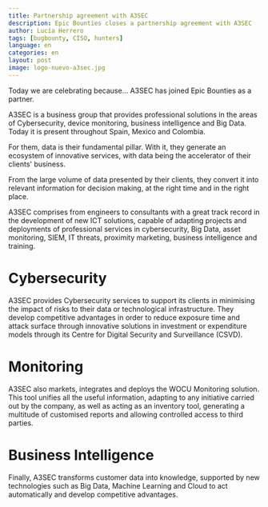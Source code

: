```yaml
---
title: Partnership agreement with A3SEC
description: Epic Bounties closes a partnership agreement with A3SEC
author: Lucía Herrero
tags: [bugbounty, CISO, hunters]
language: en
categories: en
layout: post
image: logo-nuevo-a3sec.jpg
---
```


Today we are celebrating because... A3SEC has joined Epic Bounties as a partner.

A3SEC is a business group that provides professional solutions in the areas of Cybersecurity, device monitoring, business intelligence and Big Data. Today it is present throughout Spain, Mexico and Colombia. 

For them, data is their fundamental pillar. With it, they generate an ecosystem of innovative services, with data being the accelerator of their clients' business. 

From the large volume of data presented by their clients, they convert it into relevant information for decision making, at the right time and in the right place.

A3SEC comprises from engineers to consultants with a great track record in the development of new ICT solutions, capable of adapting projects and deployments of professional services in cybersecurity, Big Data, asset monitoring, SIEM, IT threats, proximity marketing, business intelligence and training.

# Cybersecurity   

A3SEC provides Cybersecurity services to support its clients in minimising the impact of risks to their data or technological infrastructure. They develop competitive advantages in order to reduce exposure time and attack surface through innovative solutions in investment or expenditure models through its Centre for Digital Security and Surveillance (CSVD).

# Monitoring 

A3SEC also markets, integrates and deploys the WOCU Monitoring solution. This tool unifies all the useful information, adapting to any initiative carried out by the company, as well as acting as an inventory tool, generating a multitude of customised reports and allowing controlled access to third parties.

# Business Intelligence 

Finally, A3SEC transforms customer data into knowledge, supported by new technologies such as Big Data, Machine Learning and Cloud to act automatically and develop competitive advantages.
